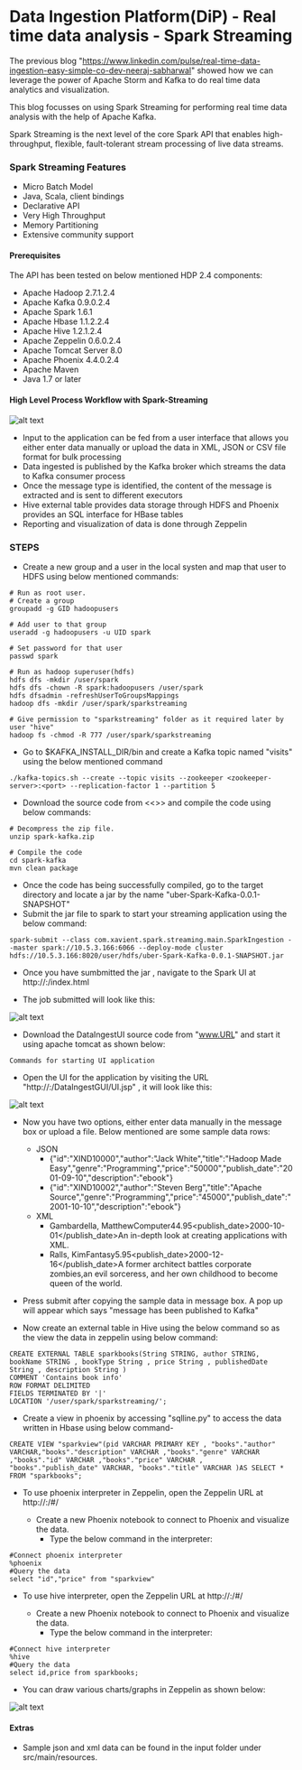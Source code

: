 # Data Ingestion Platform(DiP) - Real time data analysis - Spark Streaming

The previous blog "https://www.linkedin.com/pulse/real-time-data-ingestion-easy-simple-co-dev-neeraj-sabharwal" showed how we can leverage the power of Apache Storm and Kafka to do real time data analytics and visualization.

This blog focusses on using Spark Streaming for performing real time data analysis with the help of Apache Kafka.

Spark Streaming is the next level of the core Spark API that enables high-throughput, flexible, fault-tolerant stream processing of live data streams.

### Spark Streaming Features

  - Micro Batch Model
  - Java, Scala, client bindings
  - Declarative API
  - Very High Throughput 
  - Memory Partitioning
  - Extensive community support

#### Prerequisites
The API has been tested on below mentioned HDP 2.4 components:
- Apache Hadoop 2.7.1.2.4
- Apache Kafka 0.9.0.2.4	
- Apache Spark 1.6.1
- Apache Hbase 1.1.2.2.4
- Apache Hive 1.2.1.2.4
- Apache Zeppelin 0.6.0.2.4
- Apache Tomcat Server 8.0
- Apache Phoenix 4.4.0.2.4
- Apache Maven 
- Java 1.7 or later

#### High Level Process Workflow with Spark-Streaming

![alt text](https://github.com/XavientInformationSystems/Data-Ingestion-Platform/blob/master/dataingest-spark/src/main/resources/images/architecture.png "Logo Title Text 1") 

- Input to the application can be fed from a user interface that allows you either enter data manually or upload the data in XML, JSON or CSV file format for bulk processing
- Data ingested is published by the Kafka broker which streams the data to Kafka consumer process
- Once the message type is identified, the content of the message is extracted and is sent to different executors
- Hive external table provides data storage through HDFS and Phoenix provides an SQL interface for HBase tables
- Reporting and visualization  of data is done through Zeppelin

### STEPS
  - Create a new group and a user in the local systen and map that user to HDFS using below mentioned commands:
```
# Run as root user.
# Create a group
groupadd -g GID hadoopusers

# Add user to that group
useradd -g hadoopusers -u UID spark

# Set password for that user
passwd spark

# Run as hadoop superuser(hdfs)
hdfs dfs -mkdir /user/spark
hdfs dfs -chown -R spark:hadoopusers /user/spark
hdfs dfsadmin -refreshUserToGroupsMappings
hadoop dfs -mkdir /user/spark/sparkstreaming

# Give permission to "sparkstreaming" folder as it required later by user "hive"
hadoop fs -chmod -R 777 /user/spark/sparkstreaming
``` 

- Go to $KAFKA_INSTALL_DIR/bin and create a Kafka topic named "visits" using the below mentioned command
```
./kafka-topics.sh --create --topic visits --zookeeper <zookeeper-server>:<port> --replication-factor 1 --partition 5
```

- Download the source code from <<<TODO>>> and compile the code using below commands:

```
# Decompress the zip file.
unzip spark-kafka.zip

# Compile the code
cd spark-kafka
mvn clean package
```

- Once the code has being successfully compiled, go to the target directory and locate a jar by the name "uber-Spark-Kafka-0.0.1-SNAPSHOT"
- Submit the jar file to spark to start your streaming application using the below command:

```
spark-submit --class com.xavient.spark.streaming.main.SparkIngestion --master spark://10.5.3.166:6066 --deploy-mode cluster hdfs://10.5.3.166:8020/user/hdfs/uber-Spark-Kafka-0.0.1-SNAPSHOT.jar
```

- Once you have sumbmitted the jar , navigate to the Spark UI at http://<spark-ui-server>:<port>/index.html

- The job submitted will look like this:

![alt text](https://github.com/XavientInformationSystems/Data-Ingestion-Platform/blob/master/dataingest-spark/src/main/resources/images/sparkUI.png "Logo Title Text 1") 

- Download the DataIngestUI source code from "www.URL" and start it using apache tomcat as shown below:

```
Commands for starting UI application
```

- Open the UI for the application by visiting the URL "http://<tomcat-server>:<port>/DataIngestGUI/UI.jsp" , it will look like this:

![alt text](https://github.com/XavientInformationSystems/Data-Ingestion-Platform/blob/master/dataingest-spark/src/main/resources/images/dataingestUI.png "Logo Title Text 1") 

- Now you have two options, either enter data manually in the message box or upload a file. Below mentioned are some sample data rows:
    - JSON
        - {"id":"XIND10000","author":"Jack White","title":"Hadoop Made Easy","genre":"Programming","price":"50000","publish_date":"2001-09-10","description":"ebook"}
        - {"id":"XIND10002","author":"Steven Berg","title":"Apache Source","genre":"Programming","price":"45000","publish_date":"2001-10-10","description":"ebook"}
    - XML
       -    <catalog><book id="bk101"><author>Gambardella, Matthew</author><title>XML Developer's Guide</title><genre>Computer</genre><price>44.95</price><publish_date>2000-10-01</publish_date><description>An in-depth look at creating applications with XML.</description></book></catalog>
       -    <catalog><book id="bk102"><author>Ralls, Kim</author><title>Midnight Rain</title><genre>Fantasy</genre><price>5.95</price><publish_date>2000-12-16</publish_date><description>A former architect battles corporate zombies,an evil sorceress, and her own childhood to become queen of the world.</description></book></catalog>

-   Press submit after copying the sample data in message box. A pop up will appear which says "message has been published to Kafka"

- Now create an external table in Hive using the below command so as the view the data in zeppelin using below command:
    
```
CREATE EXTERNAL TABLE sparkbooks(String STRING, author STRING, bookName STRING , bookType String , price String , publishedDate String , description String )
COMMENT 'Contains book info'
ROW FORMAT DELIMITED
FIELDS TERMINATED BY '|'
LOCATION '/user/spark/sparkstreaming/';
```
- Create a view in phoenix by accessing "sqlline.py" to access the data written in Hbase using below command-

```
CREATE VIEW "sparkview"(pid VARCHAR PRIMARY KEY , "books"."author" VARCHAR,"books"."description" VARCHAR ,"books"."genre" VARCHAR ,"books"."id" VARCHAR ,"books"."price" VARCHAR , "books"."publish_date" VARCHAR, "books"."title" VARCHAR )AS SELECT * FROM "sparkbooks";
```
- To use phoenix interpreter in Zeppelin, open the Zeppelin URL at http://<zeppelin-server>:<port>/#/
    - Create a new Phoenix notebook to connect to Phoenix and visualize the data.
        - Type the below command in the interpreter:
```
#Connect phoenix interpreter
%phoenix
#Query the data
select "id","price" from "sparkview"
```

- To use hive interpreter, open the Zeppelin URL at http://<zeppelin-server>:<port>/#/
    -   Create a new Phoenix notebook to connect to Phoenix and visualize the data.
        -   Type the below command in the interpreter:
```
#Connect hive interpreter
%hive
#Query the data
select id,price from sparkbooks;
```

- You can draw various charts/graphs in Zeppelin as shown below:
 
![alt text](https://github.com/XavientInformationSystems/Data-Ingestion-Platform/blob/master/dataingest-spark/src/main/resources/images/zeppelinUI.PNG "Logo Title Text 1") 

#### Extras
- Sample json and xml data can be found in the input folder under src/main/resources.